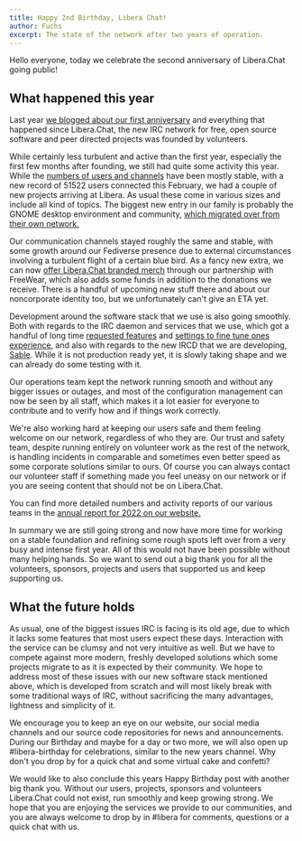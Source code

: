 ```yaml
---
title: Happy 2nd Birthday, Libera Chat!
author: Fuchs
excerpt: The state of the network after two years of operation.
---
```


Hello everyone,
today we celebrate the second anniversary of Libera.Chat going public!

## What happened this year

Last year [we blogged about our first anniversary][0] and everything that
happened since Libera.Chat, the new IRC network for free, open source
software and peer directed projects was founded by volunteers.

While certainly less turbulent and active than the first year,
especially the first few months after founding, we still had quite
some activity this year. While the [numbers of users and channels][1]
have been mostly stable, with a new record of 51522 users connected
this February, we had a couple of new projects arriving at Libera.
As usual these come in various sizes and include all kind of topics.
The biggest new entry in our family is probably the GNOME desktop
environment and community, [which migrated over from their own network.][2]

Our communication channels stayed roughly the same and stable,
with some growth around our Fediverse presence due to external circumstances
involving a turbulent flight of a certain blue bird. As a fancy new
extra, we can now [offer Libera.Chat branded merch][3] through our
partnership with FreeWear, which also adds some funds in addition to the
donations we receive. There is a handful of upcoming new stuff there and about
our noncorporate identity too, but we unfortunately can't give an ETA yet.

Development around the software stack that we use is also going smoothly.
Both with regards to the IRC daemon and services that we use, which got
a handful of long time [requested features][4] and
[settings to fine tune ones experience][5], and also with regards
to the new IRCD that we are developing, [Sable][6].
While it is not production ready yet, it is slowly taking shape and
we can already do some testing with it.

Our operations team kept the network running smooth and without any
bigger issues or outages, and most of the configuration management
can now be seen by all staff, which makes it a lot easier for everyone
to contribute and to verify how and if things work correctly.

We're also working hard at keeping our users safe and them feeling welcome
on our network, regardless of who they are.
Our trust and safety team, despite running entirely on volunteer work as
the rest of the network, is handling incidents in comparable and sometimes
even better speed as some corporate solutions similar to ours.
Of course you can always contact our volunteer staff if something made you
feel uneasy on our network or if you are seeing content that should not be
on Libera.Chat.

You can find more detailed numbers and activity reports of our various
teams in the [annual report for 2022 on our website.][7]

In summary we are still going strong and now have more time for working
on a stable foundation and refining some rough spots left over from a
very busy and intense first year. All of this would not have
been possible without many helping hands. So we want to send out a big thank
you for all the volunteers, sponsors, projects and users that supported us
and keep supporting us.

## What the future holds

As usual, one of the biggest issues IRC is facing is its old age,
due to which it lacks some features that most users expect these days.
Interaction with the service can be clumsy and not very intuitive as well.
But we have to compete against more modern, freshly developed solutions
which some projects migrate to as it is expected by their community.
We hope to address most of these issues with our new software stack
mentioned above, which is developed from scratch and will most likely
break with some traditional ways of IRC, without sacrificing the many
advantages, lightness and simplicity of it.

We encourage you to keep an eye on our website, our social media channels
and our source code repositories for news and announcements. During our
Birthday and maybe for a day or two more, we will also
open up #libera-birthday for celebrations, similar to the new years channel.
Why don't you drop by for a quick chat and some virtual cake and confetti?

We would like to also conclude this years Happy Birthday post with another
big thank you. Without our users, projects, sponsors and volunteers
Libera.Chat could not exist, run smoothly and keep growing strong.
We hope that you are enjoying the services we provide to our communities,
and you are always welcome to drop by in #libera for comments, questions
or a quick chat with us.

[0]: https://libera.chat/news/happy-birthday-libera-chat
[1]: https://netsplit.de/networks/statistics.php?net=Libera.Chat
[2]: https://foundation.gnome.org/2022/11/21/gnome-moves-irc-traffic-to-libera-chat/
[3]: https://libera.chat/news/freewear-libera-merch
[4]: https://libera.chat/news/new-and-upcoming-features
[5]: https://libera.chat/news/login-failure-notice
[6]: https://github.com/Libera-Chat/sable
[7]: https://libera.chat/annual-reports/2022/
[8]: https://libera.chat/minutes/
